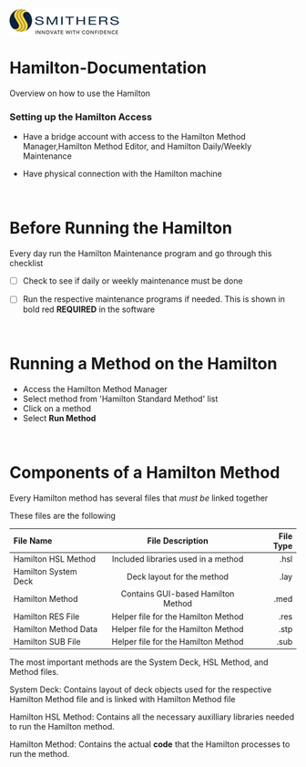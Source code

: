 ![alt text](Smithers_Logo.png)

# Hamilton-Documentation

Overview on how to use the Hamilton

### Setting up the Hamilton Access

- Have a bridge account with access to the Hamilton Method Manager,Hamilton Method Editor, and Hamilton Daily/Weekly Maintenance

- Have physical connection with the Hamilton machine

<p>&nbsp;</p>

# Before Running the Hamilton
Every day run the Hamilton Maintenance program and go through this checklist
- [ ] Check to see if daily or weekly maintenance must be done
- [ ] Run the respective maintenance programs if needed. This is shown in bold red **REQUIRED** in the software


<p>&nbsp;</p>

# Running a Method on the Hamilton

- Access the Hamilton Method Manager 
- Select method from 'Hamilton Standard Method' list
- Click on a method
- Select **Run Method**

<p>&nbsp;</p>

# Components of a Hamilton Method

Every Hamilton method has several files that *must be* linked together

These files are the following

| File Name             | File Description                      | File Type |
|:----------------------|:-------------------------------------:|----------:|
| Hamilton HSL Method   | Included libraries used in a method   | .hsl      |
| Hamilton System Deck  | Deck layout for the method            | .lay      |
| Hamilton Method       | Contains GUI-based Hamilton Method    | .med      |
| Hamilton RES File     | Helper file for the Hamilton Method   | .res      |
| Hamilton Method Data  | Helper file for the Hamilton Method   | .stp      |
| Hamilton SUB File     | Helper file for the Hamilton Method   | .sub      |

The most important methods are the System Deck, HSL Method, and Method files.
<p>
System Deck:    Contains layout of deck objects used for the respective Hamilton Method file and is linked with Hamilton Method file

Hamilton HSL Method:    Contains all the necessary auxilliary libraries needed to run the Hamilton method.

Hamilton Method:    Contains the actual **code** that the Hamilton processes to run the method.
